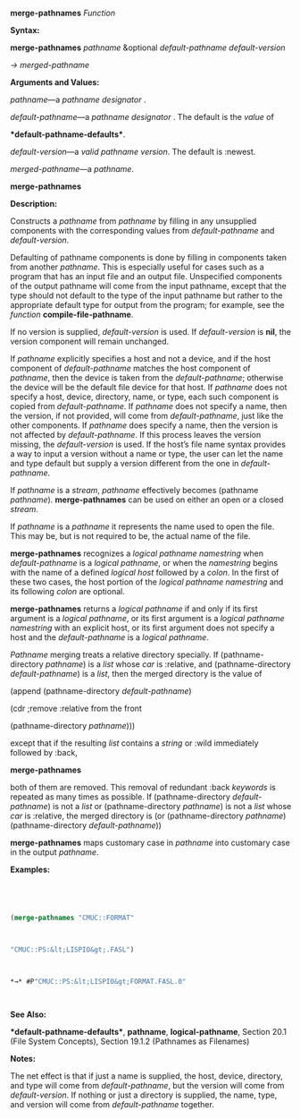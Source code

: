 **merge-pathnames** *Function* 



**Syntax:** 



**merge-pathnames** *pathname* &amp;optional *default-pathname default-version* 



*→ merged-pathname* 



**Arguments and Values:** 



*pathname*—a *pathname designator* . 



*default-pathname*—a *pathname designator* . The default is the *value* of 



**\*default-pathname-defaults\***. 



*default-version*—a *valid pathname version*. The default is :newest. 



*merged-pathname*—a *pathname*. 







 



 



**merge-pathnames** 



**Description:** 



Constructs a *pathname* from *pathname* by filling in any unsupplied components with the corresponding values from *default-pathname* and *default-version*. 



Defaulting of pathname components is done by filling in components taken from another *pathname*. This is especially useful for cases such as a program that has an input file and an output file. Unspecified components of the output pathname will come from the input pathname, except that the type should not default to the type of the input pathname but rather to the appropriate default type for output from the program; for example, see the *function* **compile-file-pathname**. 



If no version is supplied, *default-version* is used. If *default-version* is **nil**, the version component will remain unchanged. 



If *pathname* explicitly specifies a host and not a device, and if the host component of *default-pathname* matches the host component of *pathname*, then the device is taken from the *default-pathname*; otherwise the device will be the default file device for that host. If *pathname* does not specify a host, device, directory, name, or type, each such component is copied from *default-pathname*. If *pathname* does not specify a name, then the version, if not provided, will come from *default-pathname*, just like the other components. If *pathname* does specify a name, then the version is not affected by *default-pathname*. If this process leaves the version missing, the *default-version* is used. If the host’s file name syntax provides a way to input a version without a name or type, the user can let the name and type default but supply a version different from the one in *default-pathname*. 



If *pathname* is a *stream*, *pathname* effectively becomes (pathname *pathname*). **merge-pathnames** can be used on either an open or a closed *stream*. 



If *pathname* is a *pathname* it represents the name used to open the file. This may be, but is not required to be, the actual name of the file. 



**merge-pathnames** recognizes a *logical pathname namestring* when *default-pathname* is a *logical pathname*, or when the *namestring* begins with the name of a defined *logical host* followed by a *colon*. In the first of these two cases, the host portion of the *logical pathname namestring* and its following *colon* are optional. 



**merge-pathnames** returns a *logical pathname* if and only if its first argument is a *logical pathname*, or its first argument is a *logical pathname namestring* with an explicit host, or its first argument does not specify a host and the *default-pathname* is a *logical pathname*. 



*Pathname* merging treats a relative directory specially. If (pathname-directory *pathname*) is a *list* whose *car* is :relative, and (pathname-directory *default-pathname*) is a *list*, then the merged directory is the value of 



(append (pathname-directory *default-pathname*) 



(cdr ;remove :relative from the front 



(pathname-directory *pathname*))) 



except that if the resulting *list* contains a *string* or :wild immediately followed by :back, 



 



 



**merge-pathnames** 



both of them are removed. This removal of redundant :back *keywords* is repeated as many times as possible. If (pathname-directory *default-pathname*) is not a *list* or (pathname-directory *pathname*) is not a *list* whose *car* is :relative, the merged directory is (or (pathname-directory *pathname*) (pathname-directory *default-pathname*)) 



**merge-pathnames** maps customary case in *pathname* into customary case in the output *pathname*. 



**Examples:**
```lisp
 



(merge-pathnames "CMUC::FORMAT" 



"CMUC::PS:&lt;LISPIO&gt;.FASL") 



*→* #P"CMUC::PS:&lt;LISPIO&gt;FORMAT.FASL.0" 




```
**See Also:** 



**\*default-pathname-defaults\***, **pathname**, **logical-pathname**, Section 20.1 (File System Concepts), Section 19.1.2 (Pathnames as Filenames) 



**Notes:** 



The net effect is that if just a name is supplied, the host, device, directory, and type will come from *default-pathname*, but the version will come from *default-version*. If nothing or just a directory is supplied, the name, type, and version will come from *default-pathname* together. 





